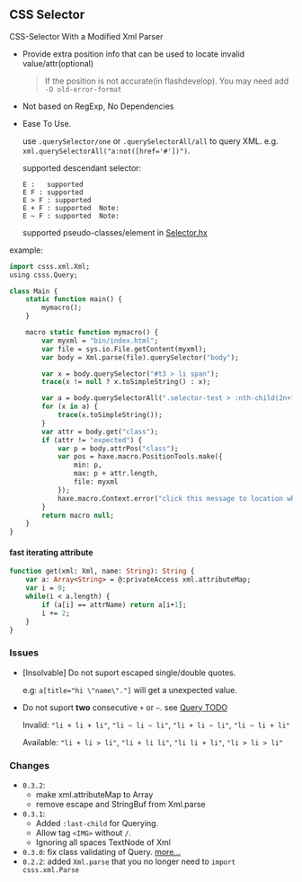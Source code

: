 CSS Selector
--------

CSS-Selector With a Modified Xml Parser

* Provide extra position info that can be used to locate invalid value/attr(optional)

  > If the position is not accurate(in flashdevelop). You may need add `-D old-error-format`

* Not based on RegExp, No Dependencies

* Ease To Use.

  use `.querySelector/one` or `.querySelectorAll/all` to query XML. e.g. `xml.querySelectorAll("a:not([href='#'])")`.

  supported descendant selector:

  ```
  E :   supported
  E F : supported
  E > F : supported
  E + F : supported  Note:
  E ~ F : supported  Note:
  ```

  supported pseudo-classes/element in [Selector.hx](csss/Selector.hx?ts=4#L536-L552)

example:

```haxe
import csss.xml.Xml;
using csss.Query;

class Main {
    static function main() {
        mymacro();
    }

    macro static function mymacro() {
        var myxml = "bin/index.html";
        var file = sys.io.File.getContent(myxml);
        var body = Xml.parse(file).querySelector("body");

        var x = body.querySelector("#t3 > li span");                         // equal body.one("#t3 > li span")
        trace(x != null ? x.toSimpleString() : x);

        var a = body.querySelectorAll(".selector-test > :nth-child(2n+1)");  // equal body.all("...")
        for (x in a) {
            trace(x.toSimpleString());
        }
        var attr = body.get("class");
        if (attr != "expected") {
            var p = body.attrPos("class");                                   // got position of attr
            var pos = haxe.macro.PositionTools.make({
                min: p,
                max: p + attr.length,
                file: myxml
            });
            haxe.macro.Context.error("click this message to location where the error occurred.", pos);
        }
        return macro null;
    }
}
```

#### fast iterating attribute

```hx
function get(xml: Xml, name: String): String {
    var a: Array<String> = @:privateAccess xml.attributeMap;
    var i = 0;
    while(i < a.length) {
        if (a[i] == attrName) return a[i+1];
        i += 2;
    }
}
```

### Issues

* [Insolvable] Do not suport escaped single/double quotes.

  e.g: `a[title="hi \"name\"."]` will get a unexpected value.

* Do not suport **two** consecutive `+` or `~`. see [Query TODO](csss/Query.hx?ts=4#L233)

  Invalid: `"li + li + li"`, `"li ~ li ~ li"`, `"li + li ~ li"`, `"li ~ li + li"`

  Available: `"li + li > li"`, `"li + li li"`, `"li li + li"`, `"li > li > li"`


### Changes

* `0.3.2`:
  - make xml.attributeMap to Array
  - remove escape and StringBuf from Xml.parse
* `0.3.1`:
  - Added `:last-child` for Querying.
  - Allow tag `<IMG>` without `/`.
  - Ignoring all spaces TextNode of Xml
* `0.3.0`:   fix class validating of Query. [more...](https://github.com/R32/css-selector/compare/176c4c0...472958c)
* `0.2.2`:   added `Xml.parse` that you no longer need to `import csss.xml.Parse`
